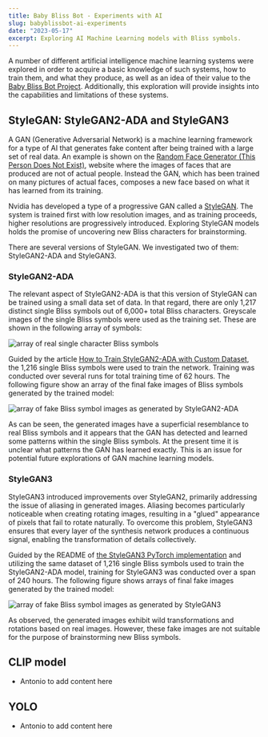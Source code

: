 ```yaml
---
title: Baby Bliss Bot - Experiments with AI
slug: babyblissbot-ai-experiments
date: "2023-05-17"
excerpt: Exploring AI Machine Learning models with Bliss symbols.
---
```

A number of different artificial intelligence machine learning systems were
explored in order to acquire a basic knowledge of such systems, how to train
them, and what they produce, as well as an idea of their value to the
[Baby Bliss Bot Project](/news/2023-04-12-introduction-of-baby-bliss-bot-project).
Additionally, this exploration will provide insights into the capabilities
and limitations of these systems.
 
## StyleGAN: StyleGAN2-ADA and StyleGAN3

A GAN (Generative Adversarial Network) is a machine learning framework for
a type of AI that generates fake content after being trained with a large set
of real data.  An example is shown on the
[Random Face Generator (This Person Does Not Exist)](https://this-person-does-not-exist.com/en),
website where the images of faces that are produced are not of actual people.
Instead the GAN, which has been trained on many pictures of actual faces,
composes a new face based on what it has learned from its training.

Nvidia has developed a type of a progressive GAN called a [StyleGAN](https://en.wikipedia.org/wiki/StyleGAN).
The system is trained first with low resolution images, and as training
proceeds, higher resolutions are progressively introduced. Exploring StyleGAN 
models holds the promise of uncovering new Bliss characters for brainstorming.

There are several versions of StyleGAN.  We investigated two of them:
StyleGAN2-ADA and StyleGAN3.

### StyleGAN2-ADA

The relevant aspect of StyleGAN2-ADA is that this version of StyleGAN can be
trained using a small data set of data.  In that regard, there are only 1,217
distinct single Bliss symbols out of 6,000+ total Bliss characters.  Greyscale
images of the single Bliss symbols were used as the training set.  These are
shown in the following array of symbols:

<img src="/news/images/StyleGAN2-ADA-reals.png" alt="array of real single
character Bliss symbols">

Guided by the article [How to Train StyleGAN2-ADA with Custom Dataset](https://towardsdatascience.com/how-to-train-stylegan2-ada-with-custom-dataset-dc268ff70544),
the 1,216 single Bliss symbols were used to train the network.
Training was conducted over several runs for total training time of 62 hours.
The following figure show an array of the final fake images of Bliss symbols
generated by the trained model:

<img src="/news/images/StyleGAN2-ADA-fakes.png" alt="array of fake Bliss
symbol images as generated by StyleGAN2-ADA">

As can be seen, the generated images have a superficial resemblance to real
Bliss symbols and it appears that the GAN has detected and learned some
patterns within the single Bliss symbols. At the present time it is unclear
what patterns the GAN has learned exactly.  This is an issue for potential
future explorations of GAN machine learning models.

### StyleGAN3

StyleGAN3 introduced improvements over StyleGAN2, primarily addressing the issue of
aliasing in generated images. Aliasing becomes particularly noticeable when creating
rotating images, resulting in a "glued" appearance of pixels that fail to rotate
naturally. To overcome this problem, StyleGAN3 ensures that every layer of the synthesis
network produces a continuous signal, enabling the transformation of details collectively.

Guided by the README of [the StyleGAN3 PyTorch implementation](https://github.com/NVlabs/stylegan3)
and utilizing the same dataset of 1,216 single Bliss symbols used to train the
StyleGAN2-ADA model, training for StyleGAN3 was conducted over a span of 240 hours.
The following figure shows arrays of final fake images generated by the trained model:

<img src="/news/images/StyleGAN3-fakes.png" alt="array of fake Bliss
symbol images as generated by StyleGAN3">

As observed, the generated images exhibit wild transformations and rotations based on
real images. However, these fake images are not suitable for the purpose of brainstorming
new Bliss symbols.

## CLIP model

- Antonio to add content here

## YOLO

- Antonio to add content here
